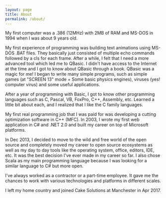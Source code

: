 ```yaml
---
layout: page
title: About
permalink: /about/
---
```


My first computer was a .386 (12MHz) with 2MB of RAM and MS-DOS in 1994 when I was about 9 years old.

My first experience of programming was building text animations using MS-DOS .BAT files. They basically just consisted of multiple echo commands followed by a cls for each frame. After a while, I felt that I need a more advanced tool which led me to QBasic. I didn't have access to the Internet at the time and I got to know about QBasic through a book. QBasic was a magic for me! I began to write many simple programs, such as simple games (at "SCREEN 13" mode + Some basic physics engines), viruses (yes! computer virus) and some useful applications.

After a year of programming with Basic, I got to know other programming languages such as C, Pascal, VB, FoxPro, C++, Assembly, etc. Learned a little bit about each, and I realized that I like the C family languages.

My first real programming job that I was paid for was developing a cutting optimization software in C++ (MFC). In 2003, I wrote my first web application in C# and .NET 2.0 and built my career on top of Microsoft platforms.

In Dec 2013, I decided to move to the wild and free world of the open source and completely moved my career to open source ecosystems as well as my day to day tools like the operating system, office, editors, IDE, etc. It was the best decision I've ever made in my career so far. I also chose Scala as my main programming language because I was looking for a similar language to C# but more open.

I've always worked as a contractor or a part-time employee. It gave me the chances to work with various technologies and platforms in different scales.

I left my home country and joined Cake Solutions at Manchester in Apr 2017.

